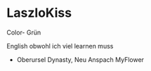 # LaszloKiss


Color- Grün

English obwohl ich viel learnen muss

- Oberursel Dynasty, Neu Anspach MyFlower
